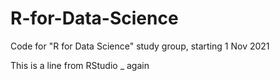 # R-for-Data-Science
Code for "R for Data Science" study group, starting 1 Nov 2021

This is a line from RStudio _ again